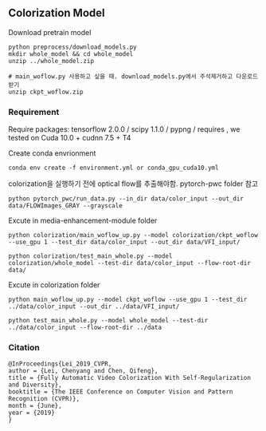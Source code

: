 ## Colorization Model

Download pretrain model

```
python preprocess/download_models.py
mkdir whole_model && cd whole_model
unzip ../whole_model.zip

# main_woflow.py 사용하고 싶을 때. download_models.py에서 주석제거하고 다운로드 받기
unzip ckpt_woflow.zip
```

### Requirement

Require packages: tensorflow 2.0.0 / scipy 1.1.0 / pypng / requires , we tested on Cuda 10.0 + cudnn 7.5 + T4

Create conda envrionment

```
conda env create -f environment.yml or conda_gpu_cuda10.yml
```

colorization을 실행하기 전에 optical flow를 추출해야함.
pytorch-pwc folder 참고

```
python pytorch_pwc/run_data.py --in_dir data/color_input --out_dir data/FLOWImages_GRAY --grayscale
```


Excute in media-enhancement-module folder

```
python colorization/main_woflow_up.py --model colorization/ckpt_woflow --use_gpu 1 --test_dir data/color_input --out_dir data/VFI_input/

python colorization/test_main_whole.py --model colorization/whole_model --test-dir data/color_input --flow-root-dir data/

```

Excute in colorization folder

```
python main_woflow_up.py --model ckpt_woflow --use_gpu 1 --test_dir ../data/color_input --out_dir ../data/VFI_input/

python test_main_whole.py --model whole_model --test-dir ../data/color_input --flow-root-dir ../data
```





### Citation
```
@InProceedings{Lei_2019_CVPR,
author = {Lei, Chenyang and Chen, Qifeng},
title = {Fully Automatic Video Colorization With Self-Regularization and Diversity},
booktitle = {The IEEE Conference on Computer Vision and Pattern Recognition (CVPR)},
month = {June},
year = {2019}
}
```
